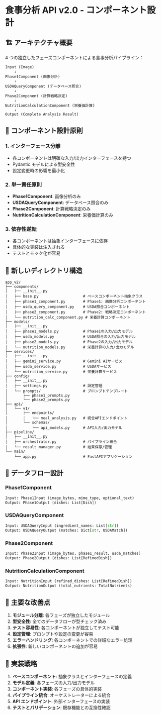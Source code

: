# 食事分析 API v2.0 - コンポーネント設計

## 🏗 アーキテクチャ概要

4 つの独立したフェーズコンポーネントによる食事分析パイプライン：

```
Input (Image)
    ↓
Phase1Component (画像分析)
    ↓
USDAQueryComponent (データベース照合)
    ↓
Phase2Component (計算戦略決定)
    ↓
NutritionCalculationComponent (栄養価計算)
    ↓
Output (Complete Analysis Result)
```

## 🔧 コンポーネント設計原則

### 1. インターフェース分離

- 各コンポーネントは明確な入力/出力インターフェースを持つ
- Pydantic モデルによる型安全性
- 設定変更時の影響を最小化

### 2. 単一責任原則

- **Phase1Component**: 画像分析のみ
- **USDAQueryComponent**: データベース照合のみ
- **Phase2Component**: 計算戦略決定のみ
- **NutritionCalculationComponent**: 栄養価計算のみ

### 3. 依存性逆転

- 各コンポーネントは抽象インターフェースに依存
- 具体的な実装は注入される
- テストとモック化が容易

## 📁 新しいディレクトリ構造

```
app_v2/
├── components/
│   ├── __init__.py
│   ├── base.py                    # ベースコンポーネント抽象クラス
│   ├── phase1_component.py        # Phase1: 画像分析コンポーネント
│   ├── usda_query_component.py    # USDA照合コンポーネント
│   ├── phase2_component.py        # Phase2: 戦略決定コンポーネント
│   └── nutrition_calc_component.py # 栄養計算コンポーネント
├── models/
│   ├── __init__.py
│   ├── phase1_models.py           # Phase1の入力/出力モデル
│   ├── usda_models.py             # USDA照合の入力/出力モデル
│   ├── phase2_models.py           # Phase2の入力/出力モデル
│   └── nutrition_models.py        # 栄養計算の入力/出力モデル
├── services/
│   ├── __init__.py
│   ├── gemini_service.py          # Gemini AIサービス
│   ├── usda_service.py            # USDAサービス
│   └── nutrition_service.py       # 栄養計算サービス
├── config/
│   ├── __init__.py
│   ├── settings.py                # 設定管理
│   └── prompts/                   # プロンプトテンプレート
│       ├── phase1_prompts.py
│       └── phase2_prompts.py
├── api/
│   └── v1/
│       ├── endpoints/
│       │   └── meal_analysis.py   # 統合APIエンドポイント
│       └── schemas/
│           └── api_models.py      # API入力/出力モデル
├── pipeline/
│   ├── __init__.py
│   ├── orchestrator.py            # パイプライン統合
│   └── result_manager.py          # 結果保存/管理
└── main/
    └── app.py                     # FastAPIアプリケーション
```

## 🔄 データフロー設計

### Phase1Component

```python
Input: Phase1Input (image_bytes, mime_type, optional_text)
Output: Phase1Output (dishes: List[Dish])
```

### USDAQueryComponent

```python
Input: USDAQueryInput (ingredient_names: List[str])
Output: USDAQueryOutput (matches: Dict[str, USDAMatch])
```

### Phase2Component

```python
Input: Phase2Input (image_bytes, phase1_result, usda_matches)
Output: Phase2Output (dishes: List[RefinedDish])
```

### NutritionCalculationComponent

```python
Input: NutritionInput (refined_dishes: List[RefinedDish])
Output: NutritionOutput (total_nutrients: TotalNutrients)
```

## 🎯 主要な改善点

1. **モジュール分離**: 各フェーズが独立したモジュール
2. **型安全性**: 全てのデータフローが型チェック済み
3. **テスト容易性**: 各コンポーネントが独立してテスト可能
4. **設定管理**: プロンプトや設定の変更が容易
5. **エラーハンドリング**: 各コンポーネントでの詳細なエラー処理
6. **拡張性**: 新しいコンポーネントの追加が容易

## 🚀 実装戦略

1. **ベースコンポーネント**: 抽象クラスとインターフェースの定義
2. **モデル定義**: 各フェーズの入力/出力モデル
3. **コンポーネント実装**: 各フェーズの具体的実装
4. **パイプライン統合**: オーケストレーターによる統合
5. **API エンドポイント**: 外部インターフェースの実装
6. **テストとバリデーション**: 既存機能との互換性確認
